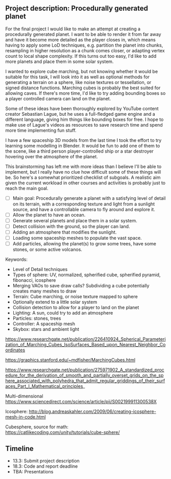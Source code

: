 ## Project description: Procedurally generated planet

For the final project I would like to make an attempt at creating a procedurally generated planet. I want to be able to render it from far away and have it become more detailed as the player closes in, which means having to apply some LoD techniques, e.g. partition the planet into chunks, resampling in higher resolution as a chunk comes closer, or adapting vertex count to local shape complexity. If this turns out too easy, I'd like to add more planets and place them in some solar system.

I wanted to explore cube marching, but not knowing whether it would be suitable for this task, I will look into it as well as optional methods for generating a terrain on a sphere, like noise textures or tessellation, or signed distance functions. Marching cubes is probably the best suited for allowing caves. If there's more time, I'd like to try adding bounding boxes so a player controlled camera can land on the planet.

Some of these ideas have been thoroughly explored by YouTube content creator Sebastian Lague, but he uses a full-fledged game engine and a different language, giving him things like bounding boxes for free. I hope to make use of Lague's videos as resources to save research time and spend more time implementing fun stuff.

I have a few spaceship 3D models from the last time I took the effort to try learning some modelling in Blender. It would be fun to add one of them to the scene, like a third person player-controlled ship or a star destroyer hovering over the atmosphere of the planet.

This brainstorming has left me with more ideas than I believe I'll be able to implement, but I really have no clue how difficult some of these things will be. So here's a somewhat prioritized checklist of subgoals. A realistic aim given the current workload in other courses and activities is probably just to reach the main goal.

- [ ] Main goal: Procedurally generate a planet with a satisfying level of detail on its terrain, with a corresponding texture and light from a sunlight source, and have a controllable camera to fly around and explore it.
- [ ] Allow the planet to have an ocean.
- [ ] Generate several planets and place them in a solar system.
- [ ] Detect collision with the ground, so the player can land.
- [ ] Adding an atmosphere that modifies the sunlight.
- [ ] Loading some spaceship meshes to populate the vast space.
- [ ] Add particles, allowing the planet(s) to grow some trees, have some stones, or some active volcanos.

Keywords:
* Level of Detail techniques
* Types of sphere: UV, normalized, spherified cube, spherified pyramid, fibonacci, icosphere
* Merging VAOs to save draw calls? Subdividing a cube potentially creates many meshes to draw
* Terrain: Cube marching, or noise texture mapped to sphere
* Optionally extend to a little solar system
* Collision detection to allow for a player to land on the planet
* Lighting: A sun, could try to add an atmosphere
* Particles: stones, trees
* Controller: A spaceship mesh
* Skybox: stars and ambient light

https://www.researchgate.net/publication/226410924_Spherical_Parameterization_of_Marching_Cubes_IsoSurfaces_Based_upon_Nearest_Neighbor_Coordinates

https://graphics.stanford.edu/~mdfisher/MarchingCubes.html

https://www.researchgate.net/publication/275971902_A_standardized_procedure_for_the_derivation_of_smooth_and_partially_overset_grids_on_the_sphere_associated_with_polyhedra_that_admit_regular_griddings_of_their_surfaces_Part_I_Mathematical_principles_

Multi-dimensional https://www.sciencedirect.com/science/article/pii/S002199911300538X


Icosphere: http://blog.andreaskahler.com/2009/06/creating-icosphere-mesh-in-code.html

Cubesphere, source for math: https://catlikecoding.com/unity/tutorials/cube-sphere/


## Timeline

* 13.3: Submit project description
* 18.3: Code and report deadline
* TBA: Presentations